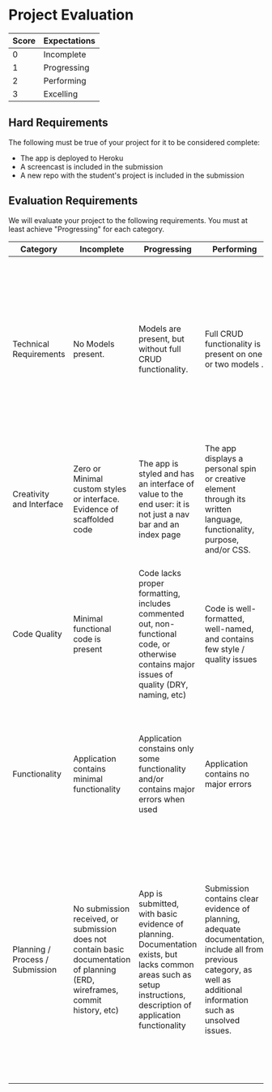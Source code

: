 # Project Evaluation

| Score | Expectations |
|   --- | ---          |
|     0 | Incomplete   |
|     1 | Progressing  |
|     2 | Performing   |
|     3 | Excelling    |

## Hard Requirements

The following must be true of your project for it to be considered complete:

- The app is deployed to Heroku
- A screencast is included in the submission
- A new repo with the student's project is included in the submission

## Evaluation Requirements

We will evaluate your project to the following requirements. You must at least
achieve "Progressing" for each category.

| Category                        | Incomplete                               | Progressing                              | Performing                               | Excelling                                |
| ------------------------------- | ---------------------------------------- | ---------------------------------------- | ---------------------------------------- | ---------------------------------------- |
| Technical Requirements          | No Models present. | Models are present, but without full CRUD functionality. | Full CRUD functionality is present on one or two models . | Includes many well-structured models, good test coverage, and advanced functionality such as authorization, 3rd-party API integration, or other technology not covered in class |
| Creativity and Interface        | Zero or Minimal custom styles or interface. Evidence of scaffolded code | The app is styled and has an interface of value to the end user: it is not just a nav bar and an index page | The app displays a personal spin or creative element through its written language, functionality, purpose, and/or CSS.| The app is fully responsive. App incorporates modern UI themes, and/or adds unique flair. |
| Code Quality                    | Minimal functional code is present       | Code lacks proper formatting, includes commented out, non-functional code, or otherwise contains major issues of quality (DRY, naming, etc) | Code is well-formatted, well-named, and contains few style / quality issues | No major code quality issues, makes use of JS best practices appropriately, and follows techniques such as separation of concerns, abstraction, and encapsulation |
| Functionality    | Application contains minimal functionality | Application constains only some functionality and/or contains major errors when used | Application contains no major errors | App has advanced functionality that works with minimal errors, and may make use of advanced tools such as APIs, plugins, etc.  |
| Planning / Process / Submission | No submission received, or submission does not contain basic documentation of planning (ERD, wireframes, commit history, etc) | App is submitted, with basic evidence of planning. Documentation exists, but lacks common areas such as setup instructions, description of application functionality | Submission contains clear evidence of planning, adequate documentation, include all from previous category, as well as additional information such as unsolved issues. | Submission includes everything in previous category, as well as evidence of  planning tools, such as Trello or GitHub Projects, and incorporates workflows such as feature branching, code review, github issue / user story tracking, and justification of technical decisions. |